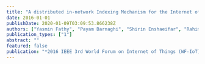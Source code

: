 ```yaml
---
title: "A distributed in-network Indexing Mechanism for the Internet of Things"
date: 2016-01-01
publishDate: 2020-01-09T03:09:53.866238Z
authors: ["Yasmin Fathy", "Payam Barnaghi", "Shirin Enshaeifar", "Rahim Tafazolli"]
publication_types: ["1"]
abstract: ""
featured: false
publication: "*2016 IEEE 3rd World Forum on Internet of Things (WF-IoT)*"
---
```


